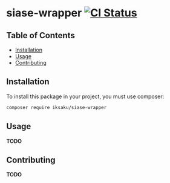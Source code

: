 # siase-wrapper [![CI Status][ci-status-badge]][actions-url]

## Table of Contents
- [Installation](#installation)
- [Usage](#usage)
- [Contributing](#contributing)

## Installation
To install this package in your project, you must use composer:
```sh
composer require iksaku/siase-wrapper
```

## Usage
**TODO**

## Contributing
**TODO**

[ci-status-badge]: https://github.com/iksaku/siase-wrapper/workflows/CI/badge.svg
[actions-url]: https://github.com/iksaku/siase-wrapper/actions
